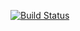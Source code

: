 [![Build Status](https://travis-ci.org/advanced-rest-client/error-message.svg?branch=stage)](https://travis-ci.org/advanced-rest-client/error-message)  

